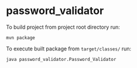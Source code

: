 # password_validator
To build project from project root directory run:

`mvn package`


To execute built package from `target/classes/` run:

`java password_validator.Password_Validator`
